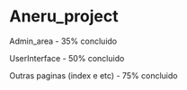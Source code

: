 # Aneru_project


Admin_area - 35% concluido

UserInterface - 50% concluido

Outras paginas (index e etc) - 75% concluido 